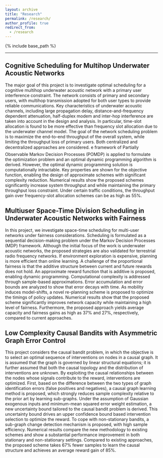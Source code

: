 ```yaml
---
layout: archive
title: "Research"
permalink: /research/
author_profile: true
redirect_from:
  - /research
---
```


{% include base_path %}

---

## Cognitive Scheduling for Multihop Underwater Acoustic Networks
The major goal of this project is to investigate optimal scheduling for a cognitive multihop underwater acoustic network with a primary user interference constraint. The network consists of primary and secondary users, with multihop transmission adopted for both user types to provide reliable communications. Key characteristics of underwater acoustic channels, including large propagation delay, distance-and-frequency dependent attenuation, half-duplex modem and inter-hop interference are taken into account in the design and analysis. In particular, time-slot allocation is found to be more effective than frequency slot allocation due to the underwater channel model. The goal of the network scheduling problem is to maximize the end-to-end throughput of the overall system, while limiting the throughput loss of primary users. Both centralized and decentralized approaches are considered. e framework of Partially Observable Markov Decision Processes (POMDP) is applied to formulate the optimization problem and an optimal dynamic programming algorithm is derived. However, the optimal dynamic programming solution is computationally intractable. Key properties are shown for the objective function, enabling the design of approximate schemes with significant complexity reduction. Numerical results show the proposed schemes significantly increase system throughput and while maintaining the primary throughput loss constraint. Under certain traffic conditions, the throughput gain over frequency-slot allocation schemes can be as high as 55%.

## Multiuser Space-Time Division Scheduling in Underwater Acoustic Networks with Fairness
In this project, we investigate space-time scheduling for multi-user networks under fairness considerations. Scheduling is formulated as a sequential decision-making problem under the Markov Decision Processes (MDP) framework. Although the initial focus of the work is underwater acoustic networks, the proposed strategies are also validated for terrestrial radio frequency networks. If environment exploration is expensive, planning is more efficient than online learning. A challenge of the proportional fairness is that the additive structure between current and future rewards does not hold. An approximate reward function that is additive is proposed, enabling dynamic programming. Computational complexity is addressed through sample-based approximations. Error accumulation and error bounds are analyzed to show that error decays with time. As mobility induces model-shifts, a novel re-planning scheme is proposed to optimize the timings of policy updates. Numerical results show that the proposed scheme significantly improves network capacity while maintaining a high level of fairness. Furthermore, the proposed approach yields average capacity and fairness gains as high as 37% and 27%, respectively, compared to current approaches.

## Low Complexity Causal Bandits with Asymmetric Graph Error Control ##
This project considers the causal bandit problem, in which the objective is to select an optimal sequence of interventions on nodes in a causal graph. It is assumed that the graph is governed by linear structural equations; it is further assumed that both the causal topology and the distribution of interventions are unknown. By exploiting the causal relationships between the nodes whose signals contribute to the reward, interventions are optimized. First, based on the difference between the two types of graph identification errors (false positives and negatives), a causal graph learning method is proposed, which strongly reduces sample complexity relative to the prior art by learning sub-graphs. Under the assumption of Gaussian exogenous inputs and minimum-mean squared error weight estimation, a new uncertainty bound tailored to the causal bandit problem is derived. This uncertainty bound drives an upper confidence bound based intervention selection to optimize the reward. To cope with non-stationary bandits, a sub-graph change detection mechanism is proposed, with high sample efficiency. Numerical results compare the new methodology to existing schemes and show a substantial performance improvement in both stationary and non-stationary settings. Compared to existing approaches, the proposed scheme takes 67% fewer samples to learn the causal structure and achieves an average reward gain of 85%.
